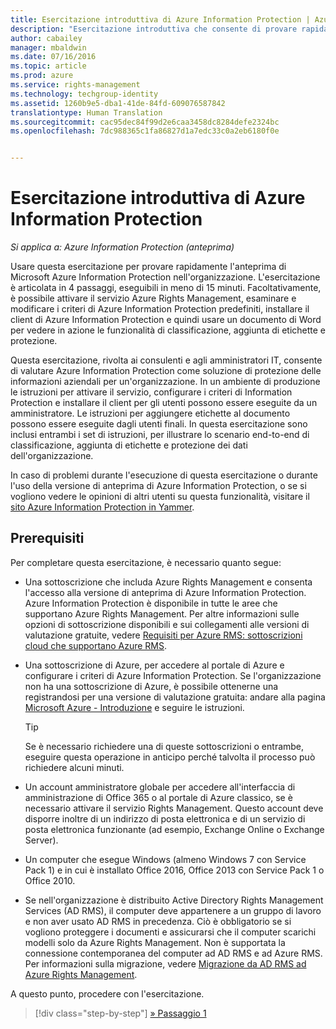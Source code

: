```yaml
---
title: Esercitazione introduttiva di Azure Information Protection | Azure Rights Management
description: "Esercitazione introduttiva che consente di provare rapidamente Microsoft Azure Information Protection nell'organizzazione. L'esercitazione è articolata in 4 passaggi, eseguibili in meno di 15 minuti."
author: cabailey
manager: mbaldwin
ms.date: 07/16/2016
ms.topic: article
ms.prod: azure
ms.service: rights-management
ms.technology: techgroup-identity
ms.assetid: 1260b9e5-dba1-41de-84fd-609076587842
translationtype: Human Translation
ms.sourcegitcommit: cac95dec84f99d2e6caa3458dc8284defe2324bc
ms.openlocfilehash: 7dc988365c1fa86827d1a7edc33c0a2eb6180f0e


---
```


# Esercitazione introduttiva di Azure Information Protection 

*Si applica a: Azure Information Protection (anteprima)*

Usare questa esercitazione per provare rapidamente l'anteprima di Microsoft Azure Information Protection nell'organizzazione. L'esercitazione è articolata in 4 passaggi, eseguibili in meno di 15 minuti. Facoltativamente, è possibile attivare il servizio Azure Rights Management, esaminare e modificare i criteri di Azure Information Protection predefiniti, installare il client di Azure Information Protection e quindi usare un documento di Word per vedere in azione le funzionalità di classificazione, aggiunta di etichette e protezione.

Questa esercitazione, rivolta ai consulenti e agli amministratori IT, consente di valutare Azure Information Protection come soluzione di protezione delle informazioni aziendali per un'organizzazione. In un ambiente di produzione le istruzioni per attivare il servizio, configurare i criteri di Information Protection e installare il client per gli utenti possono essere eseguite da un amministratore. Le istruzioni per aggiungere etichette al documento possono essere eseguite dagli utenti finali. In questa esercitazione sono inclusi entrambi i set di istruzioni, per illustrare lo scenario end-to-end di classificazione, aggiunta di etichette e protezione dei dati dell'organizzazione. 

In caso di problemi durante l'esecuzione di questa esercitazione o durante l'uso della versione di anteprima di Azure Information Protection, o se si vogliono vedere le opinioni di altri utenti su questa funzionalità, visitare il [sito Azure Information Protection in Yammer](https://www.yammer.com/askipteam/#/threads/inGroup?type=in_group&feedId=8652489&view=all).

## Prerequisiti 
Per completare questa esercitazione, è necessario quanto segue:

- Una sottoscrizione che includa Azure Rights Management e consenta l'accesso alla versione di anteprima di Azure Information Protection. Azure Information Protection è disponibile in tutte le aree che supportano Azure Rights Management. Per altre informazioni sulle opzioni di sottoscrizione disponibili e sui collegamenti alle versioni di valutazione gratuite, vedere [Requisiti per Azure RMS: sottoscrizioni cloud che supportano Azure RMS](../get-started/requirements-subscriptions.md).

- Una sottoscrizione di Azure, per accedere al portale di Azure e configurare i criteri di Azure Information Protection. Se l'organizzazione non ha una sottoscrizione di Azure, è possibile ottenerne una registrandosi per una versione di valutazione gratuita: andare alla pagina [Microsoft Azure - Introduzione](https://account.windowsazure.com/organization) e seguire le istruzioni.

  > [!TIP] 
  > Se è necessario richiedere una di queste sottoscrizioni o entrambe, eseguire questa operazione in anticipo perché talvolta il processo può richiedere alcuni minuti.

- Un account amministratore globale per accedere all'interfaccia di amministrazione di Office 365 o al portale di Azure classico, se è necessario attivare il servizio Rights Management. Questo account deve disporre inoltre di un indirizzo di posta elettronica e di un servizio di posta elettronica funzionante (ad esempio, Exchange Online o Exchange Server).

- Un computer che esegue Windows (almeno Windows 7 con Service Pack 1) e in cui è installato Office 2016, Office 2013 con Service Pack 1 o Office 2010. 

- Se nell'organizzazione è distribuito Active Directory Rights Management Services (AD RMS), il computer deve appartenere a un gruppo di lavoro e non aver usato AD RMS in precedenza. Ciò è obbligatorio se si vogliono proteggere i documenti e assicurarsi che il computer scarichi modelli solo da Azure Rights Management. Non è supportata la connessione contemporanea del computer ad AD RMS e ad Azure RMS. Per informazioni sulla migrazione, vedere [Migrazione da AD RMS ad Azure Rights Management](../plan-design/migrate-from-ad-rms-to-azure-rms.md).   

A questo punto, procedere con l'esercitazione.

>[!div class="step-by-step"]
[&#187; Passaggio 1](infoprotect-tutorial-step1.md)





<!--HONumber=Jul16_HO3-->


